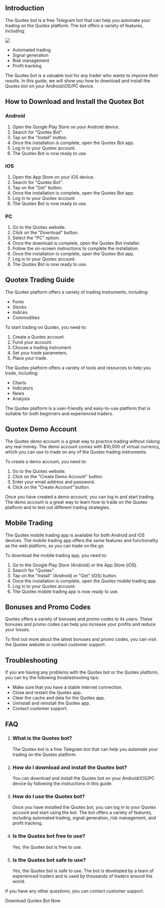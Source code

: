 ## Introduction

The Quotex bot is a free Telegram bot that can help you automate your
trading on the Quotex platform. The bot offers a variety of features,
including:

[![](https://static.quotex.io/files/4_en/300_250.jpg)](https://traff.sbs/brokerqxlid)

-   Automated trading
-   Signal generation
-   Risk management
-   Profit tracking

The Quotex bot is a valuable tool for any trader who wants to improve
their results. In this guide, we will show you how to download and
install the Quotex bot on your Android/iOS/PC device.

## How to Download and Install the Quotex Bot

### Android

1.  Open the Google Play Store on your Android device.
2.  Search for "Quotex Bot".
3.  Tap on the "Install" button.
4.  Once the installation is complete, open the Quotex Bot app.
5.  Log in to your Quotex account.
6.  The Quotex Bot is now ready to use.

### iOS

1.  Open the App Store on your iOS device.
2.  Search for "Quotex Bot".
3.  Tap on the "Get" button.
4.  Once the installation is complete, open the Quotex Bot app.
5.  Log in to your Quotex account.
6.  The Quotex Bot is now ready to use.

### PC

1.  Go to the Quotex website.
2.  Click on the "Download" button.
3.  Select the "PC" option.
4.  Once the download is complete, open the Quotex Bot installer.
5.  Follow the on-screen instructions to complete the installation.
6.  Once the installation is complete, open the Quotex Bot app.
7.  Log in to your Quotex account.
8.  The Quotex Bot is now ready to use.

## Quotex Trading Guide

The Quotex platform offers a variety of trading instruments, including:

-   Forex
-   Stocks
-   Indices
-   Commodities

To start trading on Quotex, you need to:

1.  Create a Quotex account.
2.  Fund your account.
3.  Choose a trading instrument.
4.  Set your trade parameters.
5.  Place your trade.

The Quotex platform offers a variety of tools and resources to help you
trade, including:

-   Charts
-   Indicators
-   News
-   Analysis

The Quotex platform is a user-friendly and easy-to-use platform that is
suitable for both beginners and experienced traders.

## Quotex Demo Account

The Quotex demo account is a great way to practice trading without
risking any real money. The demo account comes with \$10,000 of virtual
currency, which you can use to trade on any of the Quotex trading
instruments.

To create a demo account, you need to:

1.  Go to the Quotex website.
2.  Click on the "Create Demo Account" button.
3.  Enter your email address and password.
4.  Click on the "Create Account" button.

Once you have created a demo account, you can log in and start trading.
The demo account is a great way to learn how to trade on the Quotex
platform and to test out different trading strategies.

## Mobile Trading

The Quotex mobile trading app is available for both Android and iOS
devices. The mobile trading app offers the same features and
functionality as the web platform, so you can trade on the go.

To download the mobile trading app, you need to:

1.  Go to the Google Play Store (Android) or the App Store (iOS).
2.  Search for "Quotex".
3.  Tap on the "Install" (Android) or "Get" (iOS) button.
4.  Once the installation is complete, open the Quotex mobile trading
    app.
5.  Log in to your Quotex account.
6.  The Quotex mobile trading app is now ready to use.

## Bonuses and Promo Codes

Quotex offers a variety of bonuses and promo codes to its users. These
bonuses and promo codes can help you increase your profits and reduce
your losses.

To find out more about the latest bonuses and promo codes, you can visit
the Quotex website or contact customer support.

## Troubleshooting

If you are having any problems with the Quotex bot or the Quotex
platform, you can try the following troubleshooting tips:

-   Make sure that you have a stable internet connection.
-   Close and restart the Quotex app.
-   Clear the cache and data for the Quotex app.
-   Uninstall and reinstall the Quotex app.
-   Contact customer support.

## FAQ

1.  ### What is the Quotex bot?

    The Quotex bot is a free Telegram bot that can help you automate
    your trading on the Quotex platform.

2.  ### How do I download and install the Quotex bot?

    You can download and install the Quotex bot on your Android/iOS/PC
    device by following the instructions in this guide.

3.  ### How do I use the Quotex bot?

    Once you have installed the Quotex bot, you can log in to your
    Quotex account and start using the bot. The bot offers a variety of
    features, including automated trading, signal generation, risk
    management, and profit tracking.

4.  ### Is the Quotex bot free to use?

    Yes, the Quotex bot is free to use.

5.  ### Is the Quotex bot safe to use?

    Yes, the Quotex bot is safe to use. The bot is developed by a team
    of experienced traders and is used by thousands of traders around
    the world.

If you have any other questions, you can contact customer support.

Download Quotex Bot Now

